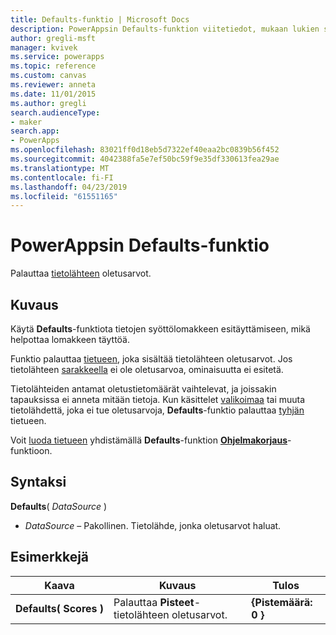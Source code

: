 ```yaml
---
title: Defaults-funktio | Microsoft Docs
description: PowerAppsin Defaults-funktion viitetiedot, mukaan lukien syntaksi ja esimerkkejä
author: gregli-msft
manager: kvivek
ms.service: powerapps
ms.topic: reference
ms.custom: canvas
ms.reviewer: anneta
ms.date: 11/01/2015
ms.author: gregli
search.audienceType:
- maker
search.app:
- PowerApps
ms.openlocfilehash: 83021ff0d18eb5d7322ef40eaa2bc0839b56f452
ms.sourcegitcommit: 4042388fa5e7ef50bc59f9e35df330613fea29ae
ms.translationtype: MT
ms.contentlocale: fi-FI
ms.lasthandoff: 04/23/2019
ms.locfileid: "61551165"
---
```

# <a name="defaults-function-in-powerapps"></a>PowerAppsin Defaults-funktio
Palauttaa [tietolähteen](../working-with-data-sources.md) oletusarvot.  

## <a name="description"></a>Kuvaus
Käytä **Defaults**-funktiota tietojen syöttölomakkeen esitäyttämiseen, mikä helpottaa lomakkeen täyttöä.

Funktio palauttaa [tietueen](../working-with-tables.md#records), joka sisältää tietolähteen oletusarvot.  Jos tietolähteen [sarakkeella](../working-with-tables.md#columns) ei ole oletusarvoa, ominaisuutta ei esitetä.

Tietolähteiden antamat oletustietomäärät vaihtelevat, ja joissakin tapauksissa ei anneta mitään tietoja.  Kun käsittelet [valikoimaa](../working-with-data-sources.md#collections) tai muuta tietolähdettä, joka ei tue oletusarvoja, **Defaults**-funktio palauttaa [tyhjän](function-isblank-isempty.md) tietueen.

Voit [luoda tietueen](../working-with-data-sources.md) yhdistämällä **Defaults**-funktion **[Ohjelmakorjaus](function-patch.md)**-funktioon.

## <a name="syntax"></a>Syntaksi
**Defaults**( *DataSource* )

* *DataSource* – Pakollinen. Tietolähde, jonka oletusarvot haluat.

## <a name="examples"></a>Esimerkkejä

| Kaava | Kuvaus | Tulos |
| --- | --- | --- |
| **Defaults(&nbsp;Scores&nbsp;)** |Palauttaa **Pisteet**-tietolähteen oletusarvot. |**{Pistemäärä: 0 }** |

